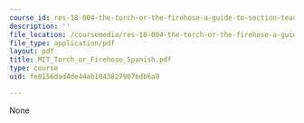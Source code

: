 ```yaml
---
course_id: res-18-004-the-torch-or-the-firehose-a-guide-to-section-teaching-spring-2009
description: ''
file_location: /coursemedia/res-18-004-the-torch-or-the-firehose-a-guide-to-section-teaching-spring-2009/fe0156dad4de44ab1043827907bdb6a9_MIT_Torch_or_Firehose_Spanish.pdf
file_type: application/pdf
layout: pdf
title: MIT_Torch_or_Firehose_Spanish.pdf
type: course
uid: fe0156dad4de44ab1043827907bdb6a9

---
```

None